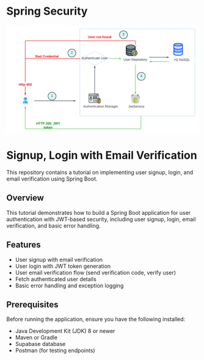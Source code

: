 # Spring Security

![](diagram/mapdiagram.png)


# Signup, Login with Email Verification

This repository contains a tutorial on implementing user signup, login, and email verification using Spring Boot.

## Overview

This tutorial demonstrates how to build a Spring Boot application for user authentication with JWT-based security, including user signup, login, email verification, and basic error handling.

## Features

- User signup with email verification
- User login with JWT token generation
- User email verification flow (send verification code, verify user)
- Fetch authenticated user details
- Basic error handling and exception logging

## Prerequisites

Before running the application, ensure you have the following installed:

- Java Development Kit (JDK) 8 or newer
- Maven or Gradle
- Supabase database
- Postman (for testing endpoints)
